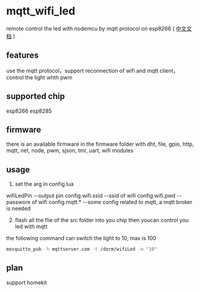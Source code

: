 # mqtt_wifi_led
remote control the led with nodemcu by mqtt protocol on esp8266 
( [中文文档](README_ch.md) )

## features
use the mqtt protocol，support reconnection of wifi and mqtt client，control the light whth pwm 

## supported chip
esp8266 esp8285

## firmware
there is an available firmware in the firmware folder
with dht, file, gpio, http, mqtt, net, node, pwm, sjson, tmr, uart, wifi modules

## usage
 1. set the arg in config.lua

wifiLedPin --output pin
config.wifi.ssid --ssid of wifi
config.wifi.pwd --passwore of wifi
config.mqtt.* --some config related to mqtt, a mqtt broker is needed

 2. flash all the flie of the src folder into you chip then youcan control you led with mqtt

the following command can switch the light to 10, max is 100
```bash
mosquitto_pub -h mqttserver.com -t /dorm/wifiLed -m "10"
```

## plan
support homekit
